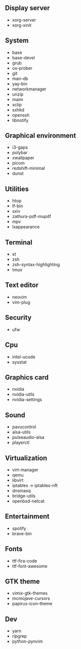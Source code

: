 ## Display server
* xorg-server
* xorg-xinit

## System
* base
* base-devel
* grub
* os-prober
* git
* man-db
* yay-bin
* networkmanager
* unzip
* maim
* xclip
* sxhkd
* openssh
* libnotify

## Graphical environment
* i3-gaps
* polybar
* xwallpaper
* picom
* redshift-minimal
* dunst

## Utilities
* htop
* lf-bin
* sxiv
* zathura-pdf-mupdf
* mpv
* lxappearance

## Terminal
* st
* zsh
* zsh-syntax-highlighting
* tmux

## Text editor
* neovim
* vim-plug

## Security
* ufw

## Cpu
* intel-ucode
* sysstat

## Graphics card
* nvidia
* nvidia-utils
* nvidia-settings

## Sound
* pavucontrol
* alsa-utils
* pulseaudio-alsa
* playerctl

## Virtualization
* virt-manager
* qemu
* libvirt
* iptables -> iptables-nft
* dnsmasq
* bridge-utils
* openbsd-netcat

## Entertainment
* spotify
* brave-bin

## Fonts
* ttf-fira-code
* ttf-font-awesome

## GTK theme
* vimix-gtk-themes
* mcmojave-cursors
* papirus-icon-theme

## Dev
* yarn
* ripgrep
* python-pynvim
